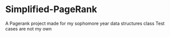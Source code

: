 # Simplified-PageRank
A Pagerank project made for my sophomore year data structures class
Test cases are not my own
